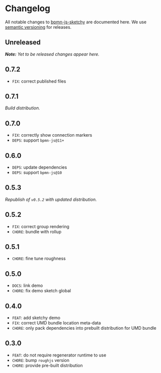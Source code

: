 # Changelog

All notable changes to [bpmn-js-sketchy](https://github.com/bpmn-io/bpmn-js-sketchy) are documented here. We use [semantic versioning](http://semver.org/) for releases.

## Unreleased

___Note:__ Yet to be released changes appear here._

## 0.7.2

* `FIX`: correct published files

## 0.7.1

_Build distribution._

## 0.7.0

* `FIX`: correctly show connection markers
* `DEPS`: support `bpmn-js@11+`

## 0.6.0

* `DEPS`: update dependencies
* `DEPS`: support `bpmn-js@10`

## 0.5.3

_Republish of `v0.5.2` with updated distribution._

## 0.5.2

* `FIX`: correct group rendering
* `CHORE`: bundle with rollup

## 0.5.1

* `CHORE`: fine tune roughness

## 0.5.0

* `DOCS`: link demo
* `CHORE`: fix demo sketch global

## 0.4.0

* `FEAT`: add sketchy demo
* `FIX`: correct UMD bundle location meta-data
* `CHORE`: only pack dependencies into prebuilt distribution for UMD bundle

## 0.3.0

* `FEAT`: do not require regenerator runtime to use
* `CHORE`: bump `roughjs` version
* `CHORE`: provide pre-built distribution